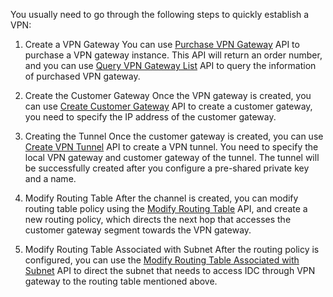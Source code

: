 You usually need to go through the following steps to quickly establish a VPN:

1) Create a VPN Gateway
You can use [Purchase VPN Gateway](https://cloud.tencent.com/doc/api/245/5106) API to purchase a VPN gateway instance. This API will return an order number, and you can use [Query VPN Gateway List](https://cloud.tencent.com/doc/api/245/5108) API to query the information of purchased VPN gateway.

2) Create the Customer Gateway 
Once the VPN gateway is created, you can use [Create Customer Gateway](https://cloud.tencent.com/doc/api/245/5116) API to create a customer gateway, you need to specify the IP address of the customer gateway.

3) Creating the Tunnel
Once the customer gateway is created, you can use [Create VPN Tunnel](https://cloud.tencent.com/doc/api/245/5110) API to create a VPN tunnel. You need to specify the local VPN gateway and customer gateway of the tunnel. The tunnel will be successfully created after you configure a pre-shared private key and a name.

4) Modify Routing Table
After the channel is created, you can modify routing table policy using the [Modify Routing Table](https://cloud.tencent.com/doc/api/245/1417) API, and create a new routing policy, which directs the next hop that accesses the customer gateway segment towards the VPN gateway.

5) Modify Routing Table Associated with Subnet
After the routing policy is configured, you can use the [Modify Routing Table Associated with Subnet](https://cloud.tencent.com/doc/api/245/1416) API to direct the subnet that needs to access IDC through VPN gateway to the routing table mentioned above.

